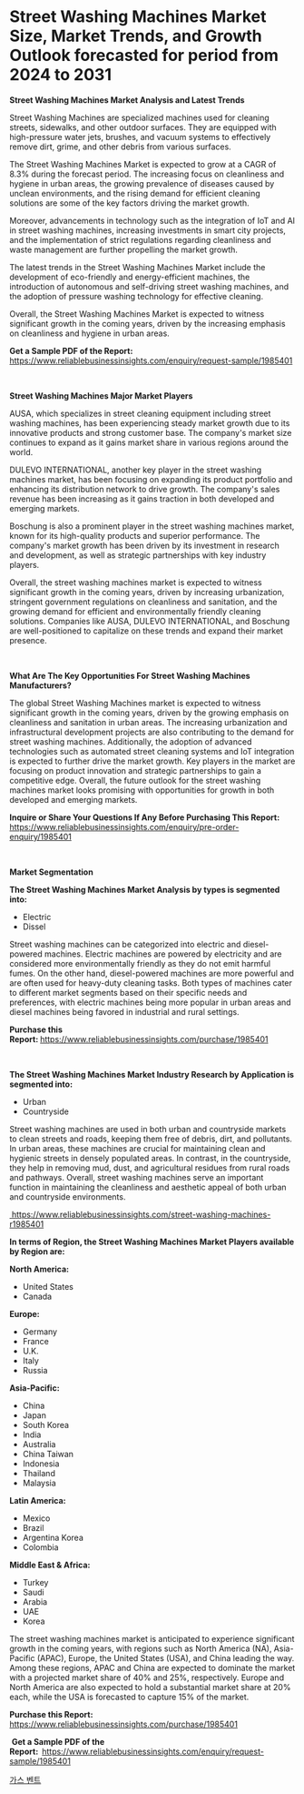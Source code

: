 <p><h1>Street Washing Machines Market Size, Market Trends, and Growth Outlook forecasted for period from 2024 to 2031</h1></p><p><strong>Street Washing Machines Market Analysis and Latest Trends</strong></p>
<p><p>Street Washing Machines are specialized machines used for cleaning streets, sidewalks, and other outdoor surfaces. They are equipped with high-pressure water jets, brushes, and vacuum systems to effectively remove dirt, grime, and other debris from various surfaces.</p><p>The Street Washing Machines Market is expected to grow at a CAGR of 8.3% during the forecast period. The increasing focus on cleanliness and hygiene in urban areas, the growing prevalence of diseases caused by unclean environments, and the rising demand for efficient cleaning solutions are some of the key factors driving the market growth.</p><p>Moreover, advancements in technology such as the integration of IoT and AI in street washing machines, increasing investments in smart city projects, and the implementation of strict regulations regarding cleanliness and waste management are further propelling the market growth.</p><p>The latest trends in the Street Washing Machines Market include the development of eco-friendly and energy-efficient machines, the introduction of autonomous and self-driving street washing machines, and the adoption of pressure washing technology for effective cleaning.</p><p>Overall, the Street Washing Machines Market is expected to witness significant growth in the coming years, driven by the increasing emphasis on cleanliness and hygiene in urban areas.</p></p>
<p><strong>Get a Sample PDF of the Report:&nbsp;</strong> <a href="https://www.reliablebusinessinsights.com/enquiry/request-sample/1985401">https://www.reliablebusinessinsights.com/enquiry/request-sample/1985401</a></p>
<p>&nbsp;</p>
<p><strong>Street Washing Machines Major Market Players</strong></p>
<p><p>AUSA, which specializes in street cleaning equipment including street washing machines, has been experiencing steady market growth due to its innovative products and strong customer base. The company's market size continues to expand as it gains market share in various regions around the world.</p><p>DULEVO INTERNATIONAL, another key player in the street washing machines market, has been focusing on expanding its product portfolio and enhancing its distribution network to drive growth. The company's sales revenue has been increasing as it gains traction in both developed and emerging markets.</p><p>Boschung is also a prominent player in the street washing machines market, known for its high-quality products and superior performance. The company's market growth has been driven by its investment in research and development, as well as strategic partnerships with key industry players.</p><p>Overall, the street washing machines market is expected to witness significant growth in the coming years, driven by increasing urbanization, stringent government regulations on cleanliness and sanitation, and the growing demand for efficient and environmentally friendly cleaning solutions. Companies like AUSA, DULEVO INTERNATIONAL, and Boschung are well-positioned to capitalize on these trends and expand their market presence.</p></p>
<p>&nbsp;</p>
<p><strong>What Are The Key Opportunities For Street Washing Machines Manufacturers?</strong></p>
<p><p>The global Street Washing Machines market is expected to witness significant growth in the coming years, driven by the growing emphasis on cleanliness and sanitation in urban areas. The increasing urbanization and infrastructural development projects are also contributing to the demand for street washing machines. Additionally, the adoption of advanced technologies such as automated street cleaning systems and IoT integration is expected to further drive the market growth. Key players in the market are focusing on product innovation and strategic partnerships to gain a competitive edge. Overall, the future outlook for the street washing machines market looks promising with opportunities for growth in both developed and emerging markets.</p></p>
<p><strong>Inquire or Share Your Questions If Any Before Purchasing This Report:</strong> <a href="https://www.reliablebusinessinsights.com/enquiry/pre-order-enquiry/1985401">https://www.reliablebusinessinsights.com/enquiry/pre-order-enquiry/1985401</a></p>
<p>&nbsp;</p>
<p><strong>Market Segmentation</strong></p>
<p><strong>The Street Washing Machines Market Analysis by types is segmented into:</strong></p>
<p><ul><li>Electric</li><li>Dissel</li></ul></p>
<p><p>Street washing machines can be categorized into electric and diesel-powered machines. Electric machines are powered by electricity and are considered more environmentally friendly as they do not emit harmful fumes. On the other hand, diesel-powered machines are more powerful and are often used for heavy-duty cleaning tasks. Both types of machines cater to different market segments based on their specific needs and preferences, with electric machines being more popular in urban areas and diesel machines being favored in industrial and rural settings.</p></p>
<p><strong>Purchase this Report:&nbsp;</strong><a href="https://www.reliablebusinessinsights.com/purchase/1985401">https://www.reliablebusinessinsights.com/purchase/1985401</a></p>
<p>&nbsp;</p>
<p><strong>The Street Washing Machines Market Industry Research by Application is segmented into:</strong></p>
<p><ul><li>Urban</li><li>Countryside</li></ul></p>
<p><p>Street washing machines are used in both urban and countryside markets to clean streets and roads, keeping them free of debris, dirt, and pollutants. In urban areas, these machines are crucial for maintaining clean and hygienic streets in densely populated areas. In contrast, in the countryside, they help in removing mud, dust, and agricultural residues from rural roads and pathways. Overall, street washing machines serve an important function in maintaining the cleanliness and aesthetic appeal of both urban and countryside environments.</p></p>
<p><a href="https://www.reliablebusinessinsights.com/street-washing-machines-r1985401">&nbsp;https://www.reliablebusinessinsights.com/street-washing-machines-r1985401</a></p>
<p><strong>In terms of Region, the Street Washing Machines Market Players available by Region are:</strong></p>
<p>
    <p> <strong> North America: </strong>
        <ul>
            <li>United States</li>
            <li>Canada</li>
        </ul>
        </p> 
    <p> <strong> Europe: </strong>
        <ul>
            <li>Germany</li>
            <li>France</li>
            <li>U.K.</li>
            <li>Italy</li>
            <li>Russia</li>
        </ul>
        </p> 
    <p> <strong> Asia-Pacific: </strong>
        <ul>
            <li>China</li>
            <li>Japan</li>
            <li>South Korea</li>
            <li>India</li>
            <li>Australia</li>
            <li>China Taiwan</li>
            <li>Indonesia</li>
            <li>Thailand</li>
            <li>Malaysia</li>
        </ul>
        </p> 
    <p> <strong> Latin America: </strong>
        <ul>
            <li>Mexico</li>
            <li>Brazil</li>
            <li>Argentina Korea</li>
            <li>Colombia</li>
        </ul>
        </p> 
    <p> <strong> Middle East & Africa: </strong>
        <ul>
            <li>Turkey</li>
            <li>Saudi</li>
            <li>Arabia</li>
            <li>UAE</li>
            <li>Korea</li>
        </ul>
    </p>
    </p>
<p><p>The street washing machines market is anticipated to experience significant growth in the coming years, with regions such as North America (NA), Asia-Pacific (APAC), Europe, the United States (USA), and China leading the way. Among these regions, APAC and China are expected to dominate the market with a projected market share of 40% and 25%, respectively. Europe and North America are also expected to hold a substantial market share at 20% each, while the USA is forecasted to capture 15% of the market.</p></p>
<p><strong>Purchase this Report: </strong><a href="https://www.reliablebusinessinsights.com/purchase/1985401">https://www.reliablebusinessinsights.com/purchase/1985401</a></p>
<p>&nbsp;<strong>Get a Sample PDF of the Report:&nbsp;&nbsp;</strong><a href="https://www.reliablebusinessinsights.com/enquiry/request-sample/1985401">https://www.reliablebusinessinsights.com/enquiry/request-sample/1985401</a></p>
<p><strong></strong></p>
<p><p><a href="https://github.com/vseigx30c9a1j/Market-Research-Report-List-3/blob/main/792729372297.md">가스 벤트</a></p></p>